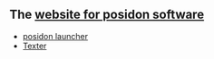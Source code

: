 ## The [website for posidon software](https://posidon.io)
 - [posidon launcher](https://posidon.io/launcher)
 - [Texter](https://posidon.io/texter)
